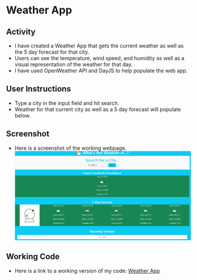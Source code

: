 # Weather App

## Activity

- I have created a Weather App that gets the current weather as well as the 5 day forecast for that city.
- Users can see the temperature, wind speed, and humidity as well as a visual representation of the weather for that day.
- I have used OpenWeather API and DayJS to help populate the web app.

## User Instructions

- Type a city in the input field and hit search.
- Weather for that current city as well as a 5 day forecast will populate below.

## Screenshot

- Here is a screenshot of the working webpage.
![homework](./assets/homework-screenshot.png)

## Working Code

- Here is a link to a working version of my code:
[Weather App](https://laurbaur024.github.io/weather-app/)